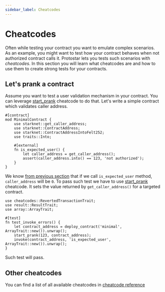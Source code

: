 ```yaml
---
sidebar_label: Cheatcodes
---
```


# Cheatcodes

Often while testing your contract you want to emulate complex scenarios. As an example, you might want to test how your contract behaves when not authorized contract calls it. Protostar lets you tests such scenarios with *cheatcodes*. In this section you will learn what cheatcodes are and how to use them to create strong tests for your contracts.


## Let's prank a contract

Assume you want to test a user validation mechanism in your contract. You can leverage [start_prank](./cheatcodes-reference/start_prank.md) cheatcode to do that. Let's write a simple contract which validates caller address.

```cairo title="Deployed contract"
#[contract]
mod MinimalContract {
    use starknet::get_caller_address;
    use starknet::ContractAddress;
    use starknet::ContractAddressIntoFelt252;
    use traits::Into;
    
    #[external]
    fn is_expected_user() {
        let caller_address = get_caller_address();
        assert(caller_address.into() == 123, 'not authorized');
    }
}
```

We know [from previous section](./02-integration-testing.md#under-the-hood) that if we call `is_expected_user` method, `caller_address` will be `0`. To pass such test we have to use [start_prank](./cheatcodes-reference/start_prank.md) cheatcode. It sets the value returned by `get_caller_address()` for a targeted contract.

```cairo title="Test"
use cheatcodes::RevertedTransactionTrait;
use result::ResultTrait;
use array::ArrayTrait;

#[test]
fn test_invoke_errors() {
    let contract_address = deploy_contract('minimal', ArrayTrait::new()).unwrap();
    start_prank(123, contract_address);
    invoke(contract_address, 'is_expected_user', ArrayTrait::new()).unwrap();
}
```

Such test will pass.

## Other cheatcodes

You can find a list of all available cheatcodes in [cheatcode reference](./cheatcodes-reference/README.md)
